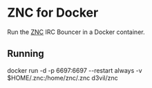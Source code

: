 # ZNC for Docker

Run the [ZNC][] IRC Bouncer in a Docker container.

[ZNC]: http://znc.in

## Running

docker run -d -p 6697:6697 --restart always -v $HOME/.znc:/home/znc/.znc d3vil/znc

